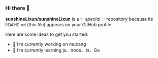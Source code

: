 ### Hi there 👋


**sunshineLixun/sunshineLixun** is a ✨ _special_ ✨ repository because its `README.md` (this file) appears on your GitHub profile.

Here are some ideas to get you started:

- 🔭 I’m currently working on mucang
- 🌱 I’m currently learning js、node、ts、Go


